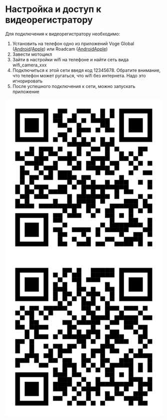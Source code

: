 # Настройка и доступ к видеорегистратору

Для подключения к видеорегистратору необходимо:
1. Установить на телефон одно из приложений Voge Global ([Android](https://play.google.com/store/apps/details?id=com.loncin.vogeglobal&hl=ru)/[Apple](https://apps.apple.com/ru/app/voge-global/id6446056557)) или Roadcam ([Android](https://play.google.com/store/apps/details?id=com.lg.aroadcams&hl=ru)[Apple](https://apps.apple.com/ru/app/roadcam/id1119500688))
2. Завести мотоцикл
3. Зайти в настройки wifi на телефоне и найти сеть вида wifi_camera_xxx
4. Подключиться к этой сети введя код 12345678. Обратите внимание, что телефон может ругаться, что wifi без интернета. Надо это игнорировать
5. После успешного подключения к сети, можно запускать приложение

![Voge!](/img/Voge_app.png)
![Roadcam!](/img/Roadcam_app.png)